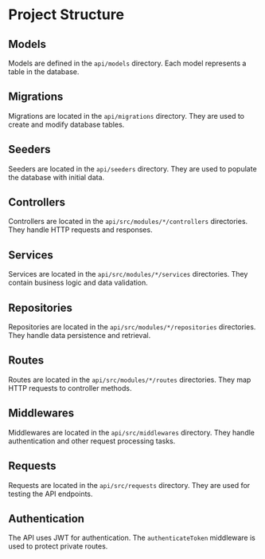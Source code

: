 # Project Structure

## Models

Models are defined in the `api/models` directory. Each model represents a table in the database.

## Migrations

Migrations are located in the `api/migrations` directory. They are used to create and modify database tables.

## Seeders

Seeders are located in the `api/seeders` directory. They are used to populate the database with initial data.

## Controllers

Controllers are located in the `api/src/modules/*/controllers` directories. They handle HTTP requests and responses.

## Services

Services are located in the `api/src/modules/*/services` directories. They contain business logic and data validation.

## Repositories

Repositories are located in the `api/src/modules/*/repositories` directories. They handle data persistence and retrieval.

## Routes

Routes are located in the `api/src/modules/*/routes` directories. They map HTTP requests to controller methods.

## Middlewares

Middlewares are located in the `api/src/middlewares` directory. They handle authentication and other request processing tasks.

## Requests

Requests are located in the `api/src/requests` directory. They are used for testing the API endpoints.

## Authentication

The API uses JWT for authentication. The `authenticateToken` middleware is used to protect private routes.
